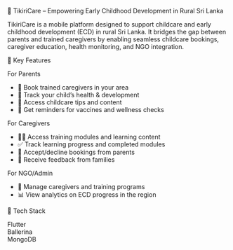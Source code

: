 👶 TikiriCare – Empowering Early Childhood Development in Rural Sri Lanka

TikiriCare is a mobile platform designed to support childcare and early childhood development (ECD) in rural Sri Lanka. It bridges the gap between parents and trained caregivers by enabling seamless childcare bookings, caregiver education, health monitoring, and NGO integration.

🌟 Key Features

For Parents
- 📅 Book trained caregivers in your area
- 🍼 Track your child’s health & development
- 📖 Access childcare tips and content
- 💬 Get reminders for vaccines and wellness checks

For Caregivers
- 🧑‍🏫 Access training modules and learning content
- ✅ Track learning progress and completed modules
- 📅 Accept/decline bookings from parents
- 💬 Receive feedback from families

For NGO/Admin
- 👥 Manage caregivers and training programs
- 📊 View analytics on ECD progress in the region

🧰 Tech Stack


 Flutter             
 Ballerina           
 MongoDB             



